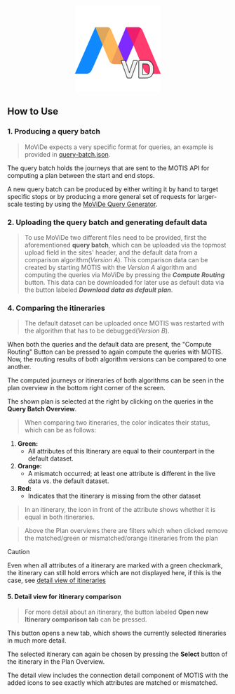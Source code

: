 <p align="center"><img src="./static/logo.svg" width="196" height="196"></p>

## How to Use

### 1. Producing a query batch

>MoViDe expects a very specific format for queries, an example is provided in [query-batch.json](./assets/Query-Batch.json).

The query batch holds the journeys that are sent to the MOTIS API for computing a plan between the start and end stops.

A new query batch can be produced by either writing it by hand to target specific stops or by
producing a more general set of requests for larger-scale testing by using the [MoViDe Query Generator](https://github.com/MoViDe-Project/MoViDe-Query-Generator).

### 2. Uploading the query batch and generating default data

> To use MoViDe two different files need to be provided, first the aforementioned **query batch**, which can be uploaded via the
topmost upload field in the sites' header, and the default data from a comparison algorithm(_Version A_). This comparison data can be
created by starting MOTIS with the _Version A_ algorithm and computing the queries via MoViDe by pressing the _**Compute Routing**_ button.
This data can be downloaded for later use as default data via the button labeled _**Download data as default plan**_.

### 4. Comparing the itineraries
>The default dataset can be uploaded once MOTIS was restarted with the algorithm that has to be debugged(_Version B_).

When both the queries and the default data are present, the "Compute Routing" Button can be pressed to again compute the
queries with MOTIS. Now, the routing results of both algorithm versions can be compared to one another.

The computed journeys or itineraries of both algorithms can be seen in the plan overview in the bottom right corner of the screen.

The shown plan is selected at the right by clicking on the queries in the **Query Batch Overview**.

> When comparing two itineraries, the color indicates their status, which can be as follows:

1. **Green:**
   - All attributes of this Itinerary are equal to their counterpart in the default dataset.
2. **Orange:**
   - A mismatch occurred; at least one attribute is different in the live data vs. the default dataset.
3. **Red:**
   - Indicates that the itinerary is missing from the other dataset

> In an itinerary, the icon in front of the attribute shows whether it is equal in both itineraries.

> Above the Plan overviews there are filters which when clicked remove the matched/green or mismatched/orange
> itineraries from the plan

> [!CAUTION]
> Even when all attributes of a itinerary are marked with a green checkmark, the itinerary can still hold errors which
> are not displayed here, if this is the case, see [detail view of itineraries](#itinerary-detail-view)

<h4 id="itinerary-detail-view"> 5. Detail view for itinerary comparison </h4>

> For more detail about an itinerary, the button labeled **Open new Itinerary comparison tab** can be pressed.

This button opens a new tab, which shows the currently selected itineraries in much more detail.

The selected itinerary can again be chosen by pressing the **Select** button of the itinerary in the Plan Overview.

The detail view includes the connection detail component of MOTIS with the added icons to see exactly which
attributes are matched or mismatched.